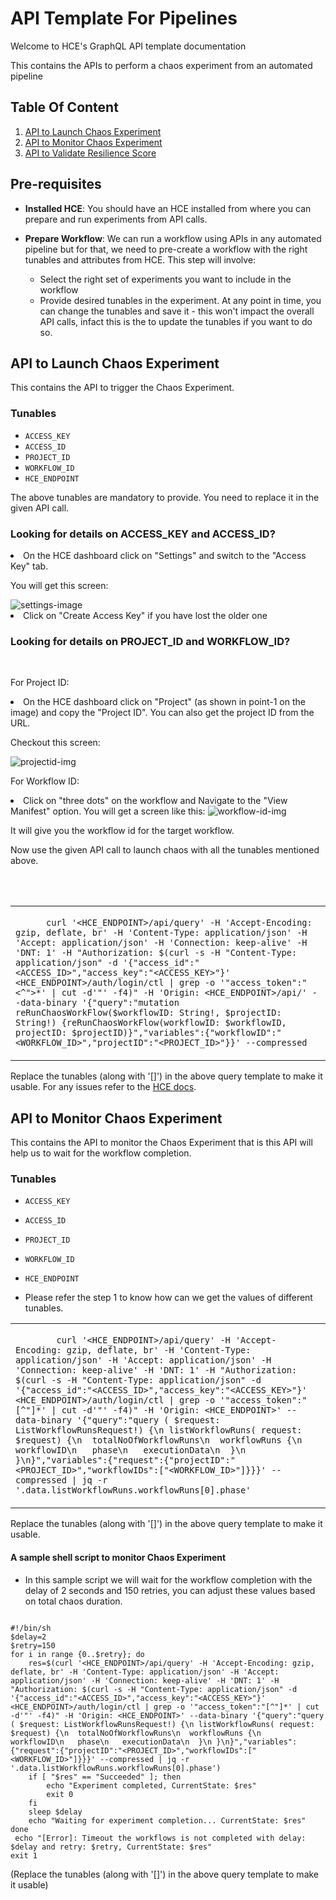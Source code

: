# API Template For Pipelines

Welcome to HCE's GraphQL API template documentation

This contains the APIs to perform a chaos experiment from an automated pipeline

## Table Of Content

1. [API to Launch Chaos Experiment](https://uditgaurav.github.io/cv/#api-to-launch-chaos-experiment)
2. [API to Monitor Chaos Experiment](https://uditgaurav.github.io/cv/#api-to-monitor-chaos-experiment)
3. [API to Validate Resilience Score]()

## Pre-requisites

- **Installed HCE**: You should have an HCE installed from where you can prepare and run experiments from API calls.

- **Prepare Workflow**: We can run a workflow using APIs in any automated pipeline but for that, we need to pre-create a workflow with the right tunables and attributes from HCE. This step will involve:
  - Select the right set of experiments you want to include in the workflow
  - Provide desired tunables in the experiment. At any point in time, you can change the tunables and save it - this won't impact the overall API calls, infact this is the to update the tunables if you want to do so.


## API to Launch Chaos Experiment

This contains the API to trigger the Chaos Experiment.

### Tunables 
- `ACCESS_KEY`
- `ACCESS_ID`
- `PROJECT_ID`
- `WORKFLOW_ID`
- `HCE_ENDPOINT`

The above tunables are mandatory to provide. You need to replace it in the given API call.

<h3>Looking for details on ACCESS_KEY and ACCESS_ID?</h3>

<li> On the HCE dashboard click on "Settings" and switch to the "Access Key" tab.

You will get this screen:

<img alt="settings-image" src="https://user-images.githubusercontent.com/35391335/212264846-3ea0401c-5ab7-4da5-bdb6-8559e1cb9712.png">

<li> Click on "Create Access Key" if you have lost the older one

<br>


<h3>Looking for details on PROJECT_ID and WORKFLOW_ID?</h3>
<br>

For Project ID:

<li> On the HCE dashboard click on "Project" (as shown in point-1 on the image) and copy the "Project ID". You can also get the project ID from the URL.

Checkout this screen:

<img alt="projectid-img" src="https://user-images.githubusercontent.com/35391335/212269753-9023352a-cf21-49df-9097-de4c23ae3766.png">

For Workflow ID:

<li> Click on "three dots" on the workflow and Navigate to the "View Manifest" option. You will get a screen like this:

<img alt="workflow-id-img" src="https://user-images.githubusercontent.com/35391335/212271135-b1e7999e-4c12-409c-80a0-0978610aacbb.png">

It will give you the workflow id for the target workflow.

Now use the given API call to launch chaos with all the tunables mentioned above.

<br><br>

<table>
  <tr>
    <td>
      <code>
      curl '&lt;HCE_ENDPOINT&gt;/api/query' -H 'Accept-Encoding: gzip, deflate, br' -H 'Content-Type: application/json' -H 'Accept: application/json' -H 'Connection: keep-alive' -H 'DNT: 1' -H "Authorization: $(curl -s -H "Content-Type: application/json" -d '{"access_id":"&lt;ACCESS_ID&gt;","access_key":"&lt;ACCESS_KEY&gt;"}' &lt;HCE_ENDPOINT&gt;/auth/login/ctl | grep -o '"access_token":"&lt;^"&gt;*' | cut -d'"' -f4)" -H 'Origin: &lt;HCE_ENDPOINT&gt;/api/' --data-binary '{"query":"mutation reRunChaosWorkFlow($workflowID: String!, $projectID: String!) {reRunChaosWorkFlow(workflowID: $workflowID, projectID: $projectID)}","variables":{"workflowID":"&lt;WORKFLOW_ID&gt;","projectID":"&lt;PROJECT_ID&gt;"}}' --compressed
      </code>
    </td>
  </tr>
</table>


Replace the tunables (along with '[]') in the above query template to make it usable. For any issues refer to the <a href="https://developer.harness.io/docs/chaos-engineering">HCE docs</a>.


## API to Monitor Chaos Experiment

This contains the API to monitor the Chaos Experiment that is this API will help us to wait for the workflow completion.

### Tunables 

- `ACCESS_KEY`
- `ACCESS_ID`
- `PROJECT_ID`
- `WORKFLOW_ID`
- `HCE_ENDPOINT`

- Please refer the step 1 to know how can we get the values of different tunables.

<table>
  <tr>
    <td>
      <code>
        curl '&lt;HCE_ENDPOINT&gt;/api/query' -H 'Accept-Encoding: gzip, deflate, br' -H 'Content-Type: application/json' -H 'Accept: application/json' -H 'Connection: keep-alive' -H 'DNT: 1' -H "Authorization: $(curl -s -H "Content-Type: application/json" -d '{"access_id":"&lt;ACCESS_ID&gt;","access_key":"&lt;ACCESS_KEY&gt;"}' &lt;HCE_ENDPOINT&gt;/auth/login/ctl | grep -o '"access_token":"[^"]*' | cut -d'"' -f4)" -H 'Origin: &lt;HCE_ENDPOINT&gt;' --data-binary '{"query":"query ( $request: ListWorkflowRunsRequest!) {\n listWorkflowRuns( request: $request) {\n  totalNoOfWorkflowRuns\n  workflowRuns {\n   workflowID\n   phase\n   executionData\n  }\n }\n}","variables":{"request":{"projectID":"&lt;PROJECT_ID&gt;","workflowIDs":["&lt;WORKFLOW_ID&gt;"]}}}' --compressed | jq -r '.data.listWorkflowRuns.workflowRuns[0].phase'
      </code>
    </td>
  </tr>
</table>

Replace the tunables (along with '[]') in the above query template to make it usable.

#### A sample shell script to monitor Chaos Experiment

- In this sample script we will wait for the workflow completion with the delay of 2 seconds and 150 retries, you can adjust these values based on total chaos duration.

<code>
#!/bin/sh
$delay=2
$retry=150
for i in range {0..$retry}; do
    res=$(curl '&lt;HCE_ENDPOINT&gt;/api/query' -H 'Accept-Encoding: gzip, deflate, br' -H 'Content-Type: application/json' -H 'Accept: application/json' -H 'Connection: keep-alive' -H 'DNT: 1' -H "Authorization: $(curl -s -H "Content-Type: application/json" -d '{"access_id":"&lt;ACCESS_ID&gt;","access_key":"&lt;ACCESS_KEY&gt;"}' &lt;HCE_ENDPOINT&gt;/auth/login/ctl | grep -o '"access_token":"[^"]*' | cut -d'"' -f4)" -H 'Origin: &lt;HCE_ENDPOINT&gt;' --data-binary '{"query":"query ( $request: ListWorkflowRunsRequest!) {\n listWorkflowRuns( request: $request) {\n  totalNoOfWorkflowRuns\n  workflowRuns {\n   workflowID\n   phase\n   executionData\n  }\n }\n}","variables":{"request":{"projectID":"&lt;PROJECT_ID&gt;","workflowIDs":["&lt;WORKFLOW_ID&gt;"]}}}' --compressed | jq -r '.data.listWorkflowRuns.workflowRuns[0].phase')
    if [ "$res" == "Succeeded" ]; then
        echo "Experiment completed, CurrentState: $res"
        exit 0
    fi
    sleep $delay
    echo "Waiting for experiment completion... CurrentState: $res"
done
 echo "[Error]: Timeout the workflows is not completed with delay: $delay and retry: $retry, CurrentState: $res"
exit 1
</code>

(Replace the tunables (along with '[]') in the above query template to make it usable)
